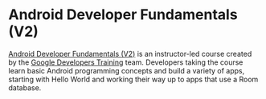 # Android Developer Fundamentals (V2) 

[Android Developer Fundamentals (V2)](https://developer.android.com/courses/fundamentals-training/overview-v2) is an instructor-led course created by the [Google Developers Training](https://developers.google.com/training) team. Developers taking the course learn basic Android programming concepts and build a variety of apps, starting with Hello World and working their way up to apps that use a Room database.